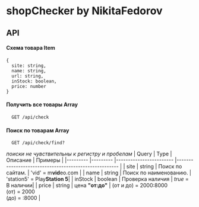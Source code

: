 # shopChecker by NikitaFedorov
## API

#### Схема товара Item
```code
{
  site: string,
  name: string,
  url: string,
  inStock: boolean,
  price: number
}
```

#### Получить все товары Array<Item>

```
  GET /api/check
```

#### Поиск по товарам Array<Item>

```
  GET /api/check/find?
```
_поиски не чувствительны к регистру и пробелам_
| Query   	| Type    	| Описание               	| Примеры                                              	|
|---------	|---------	|------------------------	|------------------------------------------------------	|
| site    	| string  	| Поиск по сайтам.       	| 'vid' = m**vid**eo.com           |
| name    	| string  	| Поиск по наименованию. 	| 'station5' = Play**Station 5**|
| inStock 	| boolean 	| Проверка наличия       	| *true* = В наличии|
| price   	| string  	| цена **"от:до"**        | (от и до) = 2000:8000<br>(от) = 2000<br>(до) = :8000 	|
